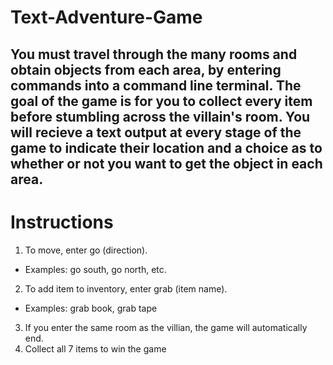 # Text-Adventure-Game
You must travel through the many rooms and obtain objects from each area, by entering commands into a command line terminal. The goal of the game is for you to collect every item before stumbling across the villain's room. You will recieve a text output at every stage of the game to indicate their location and a choice as to whether or not you want to get the object in each area.
---
# Instructions
1. To move, enter go (direction). 
  - Examples: go south, go north, etc. 
2. To add item to inventory, enter grab (item name). 
  - Examples: grab book, grab tape
3. If you enter the same room as the villian, the game will automatically end.
4. Collect all 7 items to win the game
